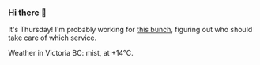 ### Hi there :wave:

It's Thursday! I'm probably working for [this bunch](https://github.com/kohofinancial), figuring out who should take care of which service.

Weather in Victoria BC: mist, at +14°C.
